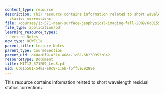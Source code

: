 ```yaml
---
content_type: resource
description: This resource contains information related to short wavelength residual
  statics corrections.
file: /courses/12-571-near-surface-geophysical-imaging-fall-2009/6c01550154b1e0c9116bf5ff5e59288e_MIT12_571F09_Lec8.pdf
file_type: application/pdf
learning_resource_types:
- Lecture Notes
ocw_type: OCWFile
parent_title: Lecture Notes
parent_type: CourseSection
parent_uid: d40ec6f9-a31e-46de-1c61-bb230353c0a2
resourcetype: Document
title: MIT12_571F09_Lec8.pdf
uid: 6c015501-54b1-e0c9-116b-f5ff5e59288e
---
```

This resource contains information related to short wavelength residual statics corrections.

